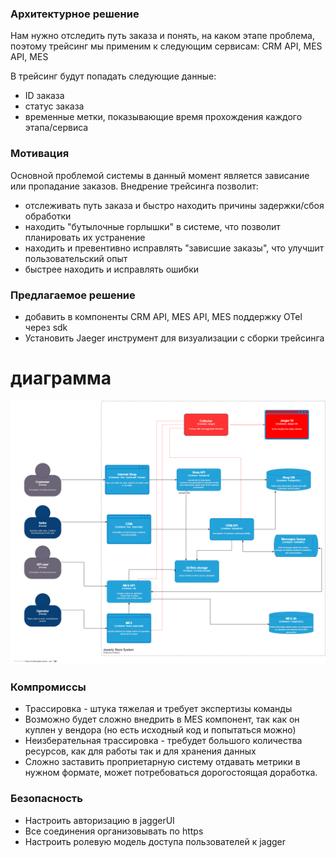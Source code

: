 ### Архитектурное решение

Нам нужно отследить путь заказа и понять, на каком этапе проблема, поэтому трейсинг мы применим к следующим сервисам: CRM API, MES API, MES

В трейсинг будут попадать следующие данные:
* ID заказа
* статус заказа
* временные метки, показывающие время прохождения каждого этапа/сервиса


### Мотивация

Основной проблемой системы в данный момент является зависание или пропадание заказов. Внедрение трейсинга позволит:
* отслеживать путь заказа и быстро находить причины задержки/сбоя обработки
* находить "бутылочные горлышки" в системе, что позволит планировать их устранение
* находить и превентивно исправлять "зависшие заказы", что улучшит пользовательский опыт
* быстрее находить и исправлять ошибки

### Предлагаемое решение
* добавить в компоненты CRM API, MES API, MES поддержку OTel через sdk
* Установить Jaeger инструмент для визуализации с сборки трейсинга


# диаграмма

![alt text](model.png)

### Компромиссы
* Трассировка - штука тяжелая и требует экспертизы команды
* Возможно будет сложно внедрить в MES компонент, так как он куплен у вендора (но есть исходный код и попытаться можно)
* Неизберательная трассировка - требудет большого количества ресурсов, как для работы так и для хранения данных
* Сложно заставить проприетарную систему отдавать метрики в нужном формате, может потребоваться дорогостоящая доработка.


### Безопасность
* Настроить авторизацию в jaggerUI
* Все соединения организовывать по https
* Настроить ролевую модель доступа пользователей к jagger